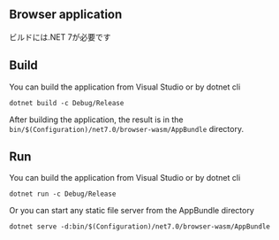 ## Browser application

ビルドには.NET 7が必要です

## Build

You can build the application from Visual Studio or by dotnet cli

```
dotnet build -c Debug/Release
```

After building the application, the result is in the `bin/$(Configuration)/net7.0/browser-wasm/AppBundle` directory.

## Run

You can build the application from Visual Studio or by dotnet cli

```
dotnet run -c Debug/Release
```

Or you can start any static file server from the AppBundle directory

```
dotnet serve -d:bin/$(Configuration)/net7.0/browser-wasm/AppBundle
```